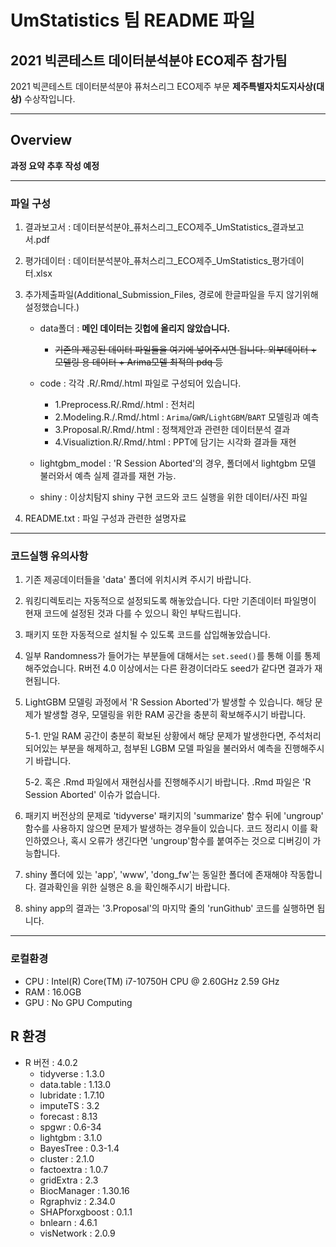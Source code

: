 # UmStatistics 팀 README 파일

## 2021 빅콘테스트 데이터분석분야 ECO제주 참가팀

2021 빅콘테스트 데이터분석분야 퓨처스리그 ECO제주 부문 **제주특별자치도지사상(대상)** 수상작입니다.

------------------------------------------------------------------

## Overview

**과정 요약 추후 작성 예정**

------------------------------------------------------------------

### 파일 구성

1. 결과보고서 : 데이터분석분야_퓨처스리그_ECO제주_UmStatistics_결과보고서.pdf
2. 평가데이터 : 데이터분석분야_퓨처스리그_ECO제주_UmStatistics_평가데이터.xlsx


3. 추가제출파일(Additional_Submission_Files, 경로에 한글파일을 두지 않기위해 설정했습니다.)  

	- data폴더 : **메인 데이터는 깃헙에 올리지 않았습니다.**
	  - ~~기존의 제공된 데이터 파일들을 여기에 넣어주시면 됩니다. 외부데이터 + 모델링 용 데이터 + Arima모델 최적의 pdq 등~~
	
	- code : 각각 .R/.Rmd/.html 파일로 구성되어 있습니다.
	    - 1.Preprocess.R/.Rmd/.html : 전처리
	    - 2.Modeling.R./.Rmd/.html : `Arima`/`GWR`/`LightGBM`/`BART` 모델링과 예측 
	    - 3.Proposal.R/.Rmd/.html : 정책제안과 관련한 데이터분석 결과
	    - 4.Visualiztion.R/.Rmd/.html : PPT에 담기는 시각화 결과들 재현

	- lightgbm_model : 'R Session Aborted'의 경우, 폴더에서 lightgbm 모델 불러와서 예측
			 실제 결과를 재현 가능.

	- shiny : 이상치탐지 shiny 구현 코드와 코드 실행을 위한 데이터/사진 파일
		 

4. README.txt : 파일 구성과 관련한 설명자료

------------------------------------------------------------------

### 코드실행 유의사항

1. 기존 제공데이터들을 'data' 폴더에 위치시켜 주시기 바랍니다.

2. 워킹디렉토리는 자동적으로 설정되도록 해놓았습니다. 
    다만 기존데이터 파일명이 현재 코드에 설정된 것과 다를 수 있으니 확인 부탁드립니다.

3. 패키지 또한 자동적으로 설치될 수 있도록 코드를 삽입해놓았습니다.

4. 일부 Randomness가 들어가는 부분들에 대해서는 `set.seed()`를 통해 이를 통제해주었습니다. 
    R버전 4.0 이상에서는 다른 환경이더라도 seed가 같다면 결과가 재현됩니다.

5. LightGBM 모델링 과정에서 'R Session Aborted'가 발생할 수 있습니다.
   해당 문제가 발생할 경우, 모델링을 위한 RAM 공간을 충분히 확보해주시기 바랍니다.

   5-1. 만일 RAM 공간이 충분히 확보된 상황에서 해당 문제가 발생한다면,
         주석처리되어있는 부분을 해제하고, 첨부된 LGBM 모델 파일을 불러와서 예측을 진행해주시기 바랍니다.

   5-2. 혹은 .Rmd 파일에서 재현심사를 진행해주시기 바랍니다.
          .Rmd 파일은 'R Session Aborted' 이슈가 없습니다. 

6. 패키지 버전상의 문제로 'tidyverse' 패키지의 'summarize' 함수 뒤에 'ungroup' 함수를 사용하지 않으면 문제가 발생하는 경우들이 있습니다.
   코드 정리시 이를 확인하였으나, 혹시 오류가 생긴다면 'ungroup'함수를 붙여주는 것으로 디버깅이 가능합니다.

7. shiny 폴더에 있는 'app', 'www', 'dong_fw'는 동일한 폴더에 존재해야 작동합니다. 
   결과확인을 위한 실행은 8.을 확인해주시기 바랍니다.

8. shiny app의 결과는 '3.Proposal'의 마지막 줄의 'runGithub' 코드를 실행하면 됩니다.

------------------------------------------------------------------

### 로컬환경

- CPU : Intel(R) Core(TM) i7-10750H CPU @ 2.60GHz   2.59 GHz
- RAM : 16.0GB
- GPU : No GPU Computing

## R 환경

- R 버전 : 4.0.2
  - tidyverse : 1.3.0
  - data.table : 1.13.0
  - lubridate : 1.7.10
  - imputeTS : 3.2
  - forecast : 8.13
  - spgwr : 0.6-34
  - lightgbm : 3.1.0
  - BayesTree : 0.3-1.4
  - cluster : 2.1.0
  - factoextra : 1.0.7
  - gridExtra : 2.3
  - BiocManager : 1.30.16
  - Rgraphviz : 2.34.0
  - SHAPforxgboost : 0.1.1
  - bnlearn : 4.6.1
  - visNetwork : 2.0.9

